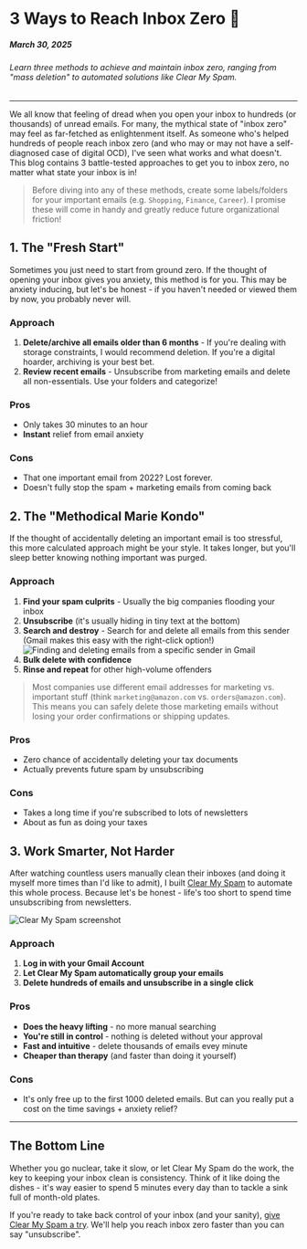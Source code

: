 <!--
tags: Email
-->

# 3 Ways to Reach Inbox Zero 🧹 

##### March 30, 2025

###### Learn three methods to achieve and maintain inbox zero, ranging from "mass deletion" to automated solutions like Clear My Spam.

---
We all know that feeling of dread when you open your inbox to hundreds (or thousands) of unread emails. For many, the mythical state of "inbox zero" may feel as far-fetched as enlightenment itself. As someone who's helped hundreds of people reach inbox zero (and who may or may not have a self-diagnosed case of digital OCD), I've seen what works and what doesn't. This blog contains 3 battle-tested approaches to get you to inbox zero, no matter what state your inbox is in!

> Before diving into any of these methods, create some labels/folders for your important emails (e.g. `Shopping`, `Finance`, `Career`). I promise these will come in handy and greatly reduce future organizational friction! 

## 1. The "Fresh Start"

Sometimes you just need to start from ground zero. If the thought of opening your inbox gives you anxiety, this method is for you. This may be anxiety inducing, but let's be honest - if you haven't needed or viewed them by now, you probably never will.

### Approach
1. **Delete/archive all emails older than 6 months** - If you're dealing with storage constraints, I would recommend deletion. If you're a digital hoarder, archiving is your best bet.
2. **Review recent emails** - Unsubscribe from marketing emails and delete all non-essentials. Use your folders and categorize!

### Pros
- Only takes 30 minutes to an hour
- **Instant** relief from email anxiety

### Cons
- That one important email from 2022? Lost forever.
- Doesn't fully stop the spam + marketing emails from coming back

## 2. The "Methodical Marie Kondo"

If the thought of accidentally deleting an important email is too stressful, this more calculated approach might be your style. It takes longer, but you'll sleep better knowing nothing important was purged.

### Approach
1. **Find your spam culprits** - Usually the big companies flooding your inbox
2. **Unsubscribe** (it's usually hiding in tiny text at the bottom)
3. **Search and destroy** - Search for and delete all emails from this sender (Gmail makes this easy with the right-click option!)
![Finding and deleting emails from a specific sender in Gmail](find-emails.png "Gmail makes this easy if you right-click on the email.")
4. **Bulk delete with confidence**
5. **Rinse and repeat** for other high-volume offenders

> Most companies use different email addresses for marketing vs. important stuff (think `marketing@amazon.com` vs. `orders@amazon.com`). This means you can safely delete those marketing emails without losing your order confirmations or shipping updates.

### Pros
- Zero chance of accidentally deleting your tax documents
- Actually prevents future spam by unsubscribing

### Cons
- Takes a long time if you're subscribed to lots of newsletters
- About as fun as doing your taxes

## 3. Work Smarter, Not Harder

After watching countless users manually clean their inboxes (and doing it myself more times than I'd like to admit), I built [Clear My Spam](https://clearmyspam.com) to automate this whole process. Because let's be honest - life's too short to spend time unsubscribing from newsletters.

![Clear My Spam screenshot](desktop-mockup.png "Clear My Spam UI")

### Approach
1. **Log in with your Gmail Account**
2. **Let Clear My Spam automatically group your emails**
3. **Delete hundreds of emails and unsubscribe in a single click**

### Pros
- **Does the heavy lifting** - no more manual searching
- **You're still in control** - nothing is deleted without your approval
- **Fast and intuitive** - delete thousands of emails evey minute
- **Cheaper than therapy** (and faster than doing it yourself)

### Cons
- It's only free up to the first 1000 deleted emails. But can you really put a cost on the time savings + anxiety relief? 

---

## The Bottom Line

Whether you go nuclear, take it slow, or let Clear My Spam do the work, the key to keeping your inbox clean is consistency. Think of it like doing the dishes - it's way easier to spend 5 minutes every day than to tackle a sink full of month-old plates.

If you're ready to take back control of your inbox (and your sanity), [give Clear My Spam a try](https://clearmyspam.com). We'll help you reach inbox zero faster than you can say "unsubscribe".

